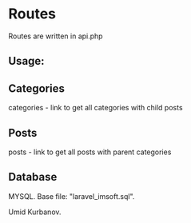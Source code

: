 # Routes

Routes are written in api.php

## Usage:

Categories
-
categories - link to get all categories with child posts

Posts
-
posts - link to get all posts with parent categories

## Database
MYSQL. Base file: "laravel_imsoft.sql".


Umid Kurbanov.
